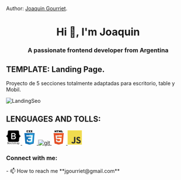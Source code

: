Author: [Joaquin Gourriet](https://github.com/jgourriet).
<h1 align="center">Hi 👋, I'm Joaquin</h1>
<h3 align="center">A passionate frontend developer from Argentina</h3>

## TEMPLATE: Landing Page.

Proyecto de 5 secciones totalmente adaptadas para escritorio, table y Mobil.

![LandingSeo](https://github.com/jgourriet/Landing-Seolucion/assets/115121857/64869e3c-d32c-4420-bf37-65c1b7e13e2c)




## LENGUAGES AND TOLLS:
<p align="left"> <a href="https://getbootstrap.com" target="_blank" rel="noreferrer"> <img src="https://raw.githubusercontent.com/devicons/devicon/master/icons/bootstrap/bootstrap-plain-wordmark.svg" alt="bootstrap" width="40" height="40"/> </a> <a href="https://www.w3schools.com/css/" target="_blank" rel="noreferrer"> <img src="https://raw.githubusercontent.com/devicons/devicon/master/icons/css3/css3-original-wordmark.svg" alt="css3" width="40" height="40"/> </a><a href="https://git-scm.com/" target="_blank" rel="noreferrer"> <img src="https://www.vectorlogo.zone/logos/git-scm/git-scm-icon.svg" alt="git" width="40" height="40"/> </a> <a href="https://www.w3.org/html/" target="_blank" rel="noreferrer"> <img src="https://raw.githubusercontent.com/devicons/devicon/master/icons/html5/html5-original-wordmark.svg" alt="html5" width="40" height="40"/> </a> <a href="https://developer.mozilla.org/en-US/docs/Web/JavaScript" target="_blank" rel="noreferrer"> <img src="https://raw.githubusercontent.com/devicons/devicon/master/icons/javascript/javascript-original.svg" alt="javascript" width="40" height="40"/> </a> </p>


<h3 align="left">Connect with me:</h3>
- 📫 How to reach me **jgourriet@gmail.com**
